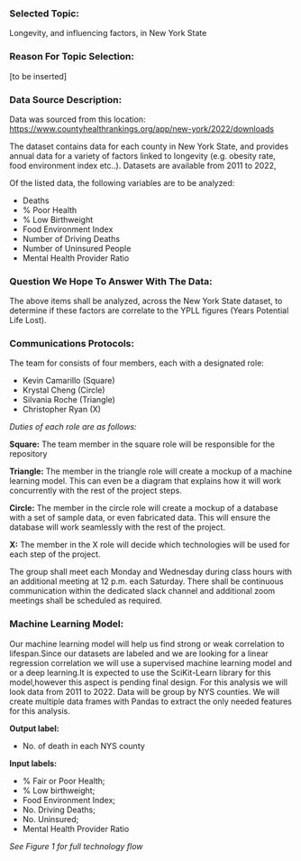 
### Selected Topic:
Longevity, and influencing factors, in New York State

### Reason For Topic Selection:
[to be inserted]

### Data Source Description:
Data was sourced from this location:
https://www.countyhealthrankings.org/app/new-york/2022/downloads

The dataset contains data for each county in New York State, and provides annual data for a variety of factors linked to longevity (e.g. obesity rate, food environment index etc..). Datasets are available from 2011 to 2022,

Of the listed data, the following variables are to be analyzed:

* Deaths 	
* % Poor Health 
* % Low Birthweight 
* Food Environment Index 
* Number of Driving Deaths 
* Number of Uninsured People 
* Mental Health Provider Ratio 

### Question We Hope To Answer With The Data:
The above items shall be analyzed, across the New York State dataset, to determine if these factors are correlate to the YPLL figures (Years Potential Life Lost).

### Communications Protocols:
The team for consists of four members, each with a designated role:

* Kevin Camarillo (Square)
* Krystal Cheng (Circle)
* Silvania Roche (Triangle)
* Christopher Ryan (X)

_*Duties of each role are as follows:*_

**Square:** The team member in the square role will be responsible for the repository

**Triangle:** The member in the triangle role will create a mockup of a machine learning model. This can even be a diagram that explains how it will work concurrently with the rest of the project steps.

**Circle:** The member in the circle role will create a mockup of a database with a set of sample data, or even fabricated data. This will ensure the database will work seamlessly with the rest of the project.

**X:** The member in the X role will decide which technologies will be used for each step of the project.
 
The group shall meet each Monday and Wednesday during class hours with an additional meeting at 12 p.m. each Saturday. There shall be continuous communication within the dedicated slack channel and additional zoom meetings shall be scheduled as required.

### Machine Learning Model:

Our machine learning model will help us find strong or weak correlation to lifespan.Since our datasets are labeled and we are looking for a linear regression correlation we will use a supervised machine learning model and or a deep learning.It is expected to use the SciKit-Learn library for this model,however this aspect is pending final design. For this analysis we will look data from 2011 to 2022. Data will be group by NYS counties. We will create multiple data frames with Pandas to extract the only needed features for this analysis.

**Output label:** 

- No. of death in each NYS county 

**Input labels:** 

- % Fair or Poor Health; 
- % Low birthweight; 
- Food Environment Index; 
- No. Driving Deaths;
- No. Uninsured; 
- Mental Health Provider Ratio

_*See Figure 1 for full technology flow*_


